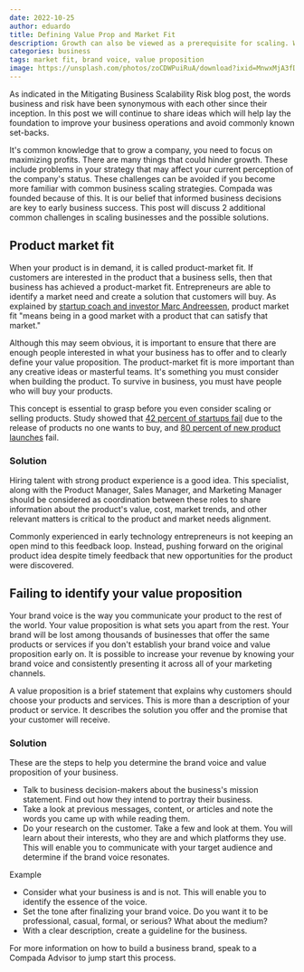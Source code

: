 ```yaml
---
date: 2022-10-25
author: eduardo
title: Defining Value Prop and Market Fit
description: Growth can also be viewed as a prerequisite for scaling. When you realize you are no longer a small team of five people, but a large business with 10-30 employees, you enter the growth stage.
categories: business
tags: market fit, brand voice, value proposition
image: https://unsplash.com/photos/zoCDWPuiRuA/download?ixid=MnwxMjA3fDB8MXxhbGx8fHx8fHx8fHwxNjY2NzIzNzk1&force=true&w=1920
---
```


As indicated in the Mitigating Business Scalability Risk blog post, the words business and risk have been synonymous with each other since their inception. In this post we will continue to share ideas which will help lay the foundation to improve your business operations and avoid commonly known set-backs.

It's common knowledge that to grow a company, you need to focus on maximizing profits. There are many things that could hinder growth. These include problems in your strategy that may affect your current perception of the company's status. These challenges can be avoided if you become more familiar with common business scaling strategies. Compada was founded because of this. It is our belief that informed business decisions are key to early business success. This post will discuss 2 additional common challenges in scaling businesses and the possible solutions.

## Product market fit

When your product is in demand, it is called product-market fit. If customers are interested in the product that a business sells, then that business has achieved a product-market fit. Entrepreneurs are able to identify a market need and create a solution that customers will buy. As explained by [startup coach and investor Marc Andreessen](https://pmarchive.com/guide_to_startups_part4.html), product market fit "means being in a good market with a product that can satisfy that market."

Although this may seem obvious, it is important to ensure that there are enough people interested in what your business has to offer and to clearly define your value proposition. The product-market fit is more important than any creative ideas or masterful teams. It's something you must consider when building the product. To survive in business, you must have people who will buy your products.

This concept is essential to grasp before you even consider scaling or selling products. Study showed that [42 percent of startups fail](https://www.cbinsights.com/research/startup-failure-reasons-top/) due to the release of products no one wants to buy, and [80 percent of new product launches](https://www.publicity.com/marketsmart-newsletters/percentage-new-products-fail/) fail.

### Solution

Hiring talent with strong product experience is a good idea. This specialist, along with the Product Manager, Sales Manager, and Marketing Manager should be considered as coordination between these roles to share information about the product's value, cost, market trends, and other relevant matters is critical to the product and market needs alignment. 

Commonly experienced in early technology entrepreneurs is not keeping an open mind to this feedback loop. Instead, pushing forward on the original product idea despite timely feedback that new opportunities for the product were discovered.   

## Failing to identify your value proposition

Your brand voice is the way you communicate your product to the rest of the world. Your value proposition is what sets you apart from the rest. Your brand will be lost among thousands of businesses that offer the same products or services if you don't establish your brand voice and value proposition early on. It is possible to increase your revenue by knowing your brand voice and consistently presenting it across all of your marketing channels. 

A value proposition is a brief statement that explains why customers should choose your products and services. This is more than a description of your product or service. It describes the solution you offer and the promise that your customer will receive.

### Solution

These are the steps to help you determine the brand voice and value proposition of your business.
- Talk to business decision-makers about the business's mission statement. Find out how they intend to portray their business.
- Take a look at previous messages, content, or articles and note the words you came up with while reading them.
- Do your research on the customer. Take a few and look at them. You will learn about their interests, who they are and which platforms they use. This will enable you to communicate with your target audience and determine if the brand voice resonates.

Example

- Consider what your business is and is not. This will enable you to identify the essence of the voice.
- Set the tone after finalizing your brand voice. Do you want it to be professional, casual, formal, or serious? What about the medium? 
- With a clear description, create a guideline for the business.

For more information on how to build a business brand, speak to a Compada Advisor to jump start this process. 
